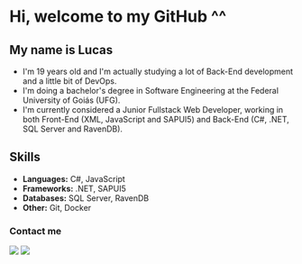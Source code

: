 # Hi, welcome to my GitHub ^^


## My name is Lucas
<ul>
    <li>I'm 19 years old and I'm actually studying a lot of Back-End development and a little bit of DevOps.</li>
    <li>I'm doing a bachelor's degree in Software Engineering at the Federal University of Goiás (UFG).</li>
    <li>I'm currently considered a Junior Fullstack Web Developer, working in both Front-End (XML, JavaScript and SAPUI5) and Back-End (C#, .NET, SQL Server and RavenDB).</li>
</ul>


## Skills
<ul>
    <li><b>Languages:</b> C#, JavaScript</li>
    <li><b>Frameworks:</b> .NET, SAPUI5</li>
    <li><b>Databases:</b> SQL Server, RavenDB</li>
    <li><b>Other:</b> Git, Docker</li>
</ul>

### Contact me

<a href = "mailto:lucasiglesias2704@gmail.com"><img src="https://img.shields.io/badge/-Gmail-%23333?style=for-the-badge&logo=gmail&logoColor=white" target="_blank"></a>
<a href = "https://www.linkedin.com/in/lucas7500/"><img src="https://img.shields.io/badge/LinkedIn-0077B5?style=for-the-badge&logo=linkedin&logoColor=white" target="_blank"></a>


